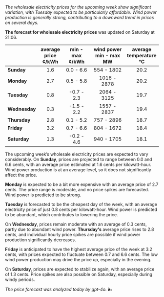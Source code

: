 *The wholesale electricity prices for the upcoming week show significant variation, with Tuesday expected to be particularly affordable. Wind power production is generally strong, contributing to a downward trend in prices on several days.*

**The forecast for wholesale electricity prices** was updated on Saturday at 21:06.

|              | average<br>price<br>¢/kWh | min - max<br>¢/kWh | wind power<br>min - max<br>MW | average<br>temperature<br>°C |
|:-------------|:----------------:|:----------------:|:-------------:|:-------------:|
| **Sunday** | 1.6 | 0.0 - 6.6 | 554 - 1802 | 20.2 |
| **Monday** | 2.7 | 0.5 - 5.8 | 1016 - 2878 | 20.2 |
| **Tuesday**   | 0.8 | -0.7 - 2.3 | 2064 - 3125 | 19.7 |
| **Wednesday** | 0.3 | -1.5 - 2.2 | 1557 - 2837 | 19.4 |
| **Thursday**   | 2.8 | 0.1 - 5.2 | 757 - 2896 | 18.7 |
| **Friday** | 3.2 | 0.7 - 6.6 | 804 - 1672 | 18.4 |
| **Saturday**  | 1.3 | -0.2 - 4.6 | 940 - 1705 | 18.1 |

The upcoming week’s wholesale electricity prices are expected to vary considerably. On **Sunday**, prices are projected to range between 0.0 and 6.6 cents, with an average price estimated at 1.6 cents per kilowatt-hour. Wind power production is at an average level, so it does not significantly affect the price.

**Monday** is expected to be a bit more expensive with an average price of 2.7 cents. The price range is moderate, and no price spikes are forecasted. Wind power is predicted to be strong.

**Tuesday** is forecasted to be the cheapest day of the week, with an average electricity price of just 0.8 cents per kilowatt-hour. Wind power is predicted to be abundant, which contributes to lowering the price.

On **Wednesday**, prices remain moderate with an average of 0.3 cents, partly due to abundant wind power. **Thursday's** average price rises to 2.8 cents, and individual hourly price spikes are possible if wind power production significantly decreases.

**Friday** is anticipated to have the highest average price of the week at 3.2 cents, with prices expected to fluctuate between 0.7 and 6.6 cents. The low wind power production may drive the price up, especially in the evening.

On **Saturday**, prices are expected to stabilize again, with an average price of 1.3 cents. Price spikes are also possible on Saturday, especially during windy periods.

*The price forecast was analyzed today by gpt-4o.* 🌬️
